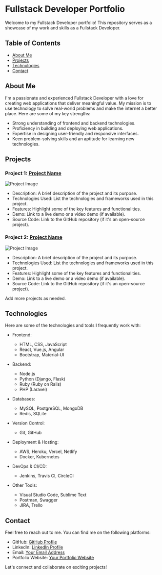 # Fullstack Developer Portfolio

Welcome to my Fullstack Developer portfolio! This repository serves as a showcase of my work and skills as a Fullstack Developer.

## Table of Contents
- [About Me](#about-me)
- [Projects](#projects)
- [Technologies](#technologies)
- [Contact](#contact)

## About Me

I'm a passionate and experienced Fullstack Developer with a love for creating web applications that deliver meaningful value. My mission is to use technology to solve real-world problems and make the internet a better place. Here are some of my key strengths:

- Strong understanding of frontend and backend technologies.
- Proficiency in building and deploying web applications.
- Expertise in designing user-friendly and responsive interfaces.
- Keen problem-solving skills and an aptitude for learning new technologies.

## Projects

### Project 1: [Project Name](project-link)
![Project Image](project-image-link)

- Description: A brief description of the project and its purpose.
- Technologies Used: List the technologies and frameworks used in this project.
- Features: Highlight some of the key features and functionalities.
- Demo: Link to a live demo or a video demo (if available).
- Source Code: Link to the GitHub repository (if it's an open-source project).

### Project 2: [Project Name](project-link)
![Project Image](project-image-link)

- Description: A brief description of the project and its purpose.
- Technologies Used: List the technologies and frameworks used in this project.
- Features: Highlight some of the key features and functionalities.
- Demo: Link to a live demo or a video demo (if available).
- Source Code: Link to the GitHub repository (if it's an open-source project).

Add more projects as needed.

## Technologies

Here are some of the technologies and tools I frequently work with:

- Frontend:
  - HTML, CSS, JavaScript
  - React, Vue.js, Angular
  - Bootstrap, Material-UI

- Backend:
  - Node.js
  - Python (Django, Flask)
  - Ruby (Ruby on Rails)
  - PHP (Laravel)
  
- Databases:
  - MySQL, PostgreSQL, MongoDB
  - Redis, SQLite

- Version Control:
  - Git, GitHub

- Deployment & Hosting:
  - AWS, Heroku, Vercel, Netlify
  - Docker, Kubernetes

- DevOps & CI/CD:
  - Jenkins, Travis CI, CircleCI

- Other Tools:
  - Visual Studio Code, Sublime Text
  - Postman, Swagger
  - JIRA, Trello

## Contact

Feel free to reach out to me. You can find me on the following platforms:

- GitHub: [GitHub Profile](github-profile-link)
- LinkedIn: [LinkedIn Profile](linkedin-profile-link)
- Email: [Your Email Address](mailto:youremail@example.com)
- Portfolio Website: [Your Portfolio Website](your-portfolio-website-link)

Let's connect and collaborate on exciting projects!
